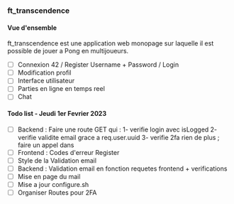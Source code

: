 <!-- cmd + shift + v pour visualizer -->

### ft_transcendence

#### Vue d'ensemble

ft_transcendence est une application web monopage sur laquelle il est possible de jouer a Pong en multijoueurs.

-   [ ] Connexion 42 / Register Username + Password / Login
-   [ ] Modification profil
-   [ ] Interface utilisateur
-   [ ] Parties en ligne en temps reel
-   [ ] Chat

#### Todo list - Jeudi 1er Fevrier 2023

-   [ ] Backend : Faire une route GET qui :
        1- verifie login avec isLogged
        2- verifie validite email grace a req.user.uuid
        3- verifie 2fa
        rien de plus ; faire un appel dans <App/>
-   [ ] Frontend : Codes d'erreur Register
-   [ ] Style de la Validation email
-   [ ] Backend : Validation email en fonction requetes frontend + verifications
-   [ ] Mise en page du mail
-   [ ] Mise a jour configure.sh
-   [ ] Organiser Routes pour 2FA
